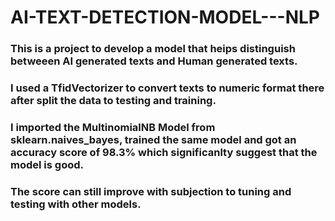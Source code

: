 # AI-TEXT-DETECTION-MODEL---NLP
### This is a project to develop a model that heips distinguish betweeen AI generated texts and Human generated texts.
### I used a TfidVectorizer to convert texts to numeric format there after split the data to testing and training.
### I imported the MultinomialNB Model from sklearn.naives_bayes, trained the same model and got an accuracy score of 98.3% which significanlty suggest that the model is good.
### The score can still improve with subjection to tuning and testing with other models.
